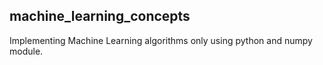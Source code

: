 ## machine_learning_concepts

Implementing Machine Learning algorithms only using python and numpy module.
